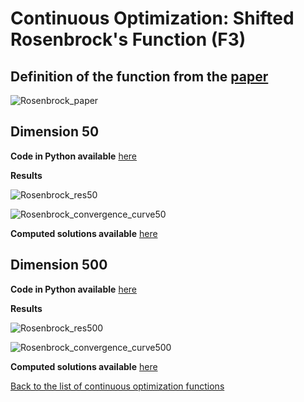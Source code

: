 # Continuous Optimization: Shifted Rosenbrock's Function (F3)

## Definition of the function from the [paper](https://github.com/lisakoppe/DSTI-Metaheuristics_Optimization/blob/master/Resources/CEC2008_TechnicalReport.pdf)

![Rosenbrock_paper](https://github.com/lisakoppe/DSTI-Metaheuristics_Optimization/blob/master/05-Shifted_Rosenbrocks_Function/Screenshots/Rosenbrock_paper.png)


## Dimension 50

**Code in Python available** [here](https://github.com/lisakoppe/DSTI-Metaheuristics_Optimization/blob/master/05-Shifted_Rosenbrocks_Function/Shifted_Rosenbrock_dim50.py)

**Results**

![Rosenbrock_res50](https://github.com/lisakoppe/DSTI-Metaheuristics_Optimization/blob/master/05-Shifted_Rosenbrocks_Function/Screenshots/Rosenbrock_res50.png)

![Rosenbrock_convergence_curve50](https://github.com/lisakoppe/DSTI-Metaheuristics_Optimization/blob/master/05-Shifted_Rosenbrocks_Function/Screenshots/Rosenbrock_convergence_curve50.png)

**Computed solutions available** [here](https://github.com/lisakoppe/DSTI-Metaheuristics_Optimization/blob/master/05-Shifted_Rosenbrocks_Function/Rosenbrock_sol50.csv)


## Dimension 500

**Code in Python available** [here](https://github.com/lisakoppe/DSTI-Metaheuristics_Optimization/blob/master/05-Shifted_Rosenbrocks_Function/Shifted_Rosenbrock_dim500.py)

**Results**

![Rosenbrock_res500](https://github.com/lisakoppe/DSTI-Metaheuristics_Optimization/blob/master/05-Shifted_Rosenbrocks_Function/Screenshots/Rosenbrock_res500.png)

![Rosenbrock_convergence_curve500](https://github.com/lisakoppe/DSTI-Metaheuristics_Optimization/blob/master/05-Shifted_Rosenbrocks_Function/Screenshots/Rosenbrock_convergence_curve500.png)

**Computed solutions available** [here](https://github.com/lisakoppe/DSTI-Metaheuristics_Optimization/blob/master/05-Shifted_Rosenbrocks_Function/Rosenbrock_sol500.csv)


[Back to the list of continuous optimization functions](https://github.com/lisakoppe/DSTI-Metaheuristics_Optimization#02-continuous-optimization)
